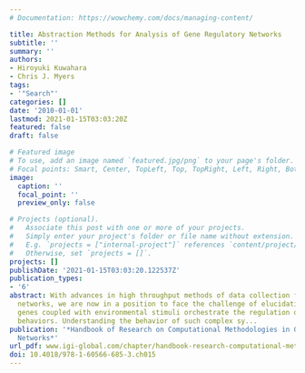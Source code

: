 ```yaml
---
# Documentation: https://wowchemy.com/docs/managing-content/

title: Abstraction Methods for Analysis of Gene Regulatory Networks
subtitle: ''
summary: ''
authors:
- Hiroyuki Kuwahara
- Chris J. Myers
tags:
- '"Search"'
categories: []
date: '2010-01-01'
lastmod: 2021-01-15T03:03:20Z
featured: false
draft: false

# Featured image
# To use, add an image named `featured.jpg/png` to your page's folder.
# Focal points: Smart, Center, TopLeft, Top, TopRight, Left, Right, BottomLeft, Bottom, BottomRight.
image:
  caption: ''
  focal_point: ''
  preview_only: false

# Projects (optional).
#   Associate this post with one or more of your projects.
#   Simply enter your project's folder or file name without extension.
#   E.g. `projects = ["internal-project"]` references `content/project/deep-learning/index.md`.
#   Otherwise, set `projects = []`.
projects: []
publishDate: '2021-01-15T03:03:20.122537Z'
publication_types:
- '6'
abstract: With advances in high throughput methods of data collection for gene regulatory
  networks, we are now in a position to face the challenge of elucidating how these
  genes coupled with environmental stimuli orchestrate the regulation of cell-level
  behaviors. Understanding the behavior of such complex sy...
publication: '*Handbook of Research on Computational Methodologies in Gene Regulatory
  Networks*'
url_pdf: www.igi-global.com/chapter/handbook-research-computational-methodologies-gene/38243
doi: 10.4018/978-1-60566-685-3.ch015
---
```

